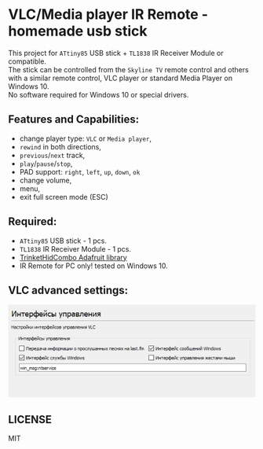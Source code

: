 # VLC/Media player IR Remote - homemade usb stick

 This project for `ATtiny85` USB stick + `TL1838` IR Receiver Module or compatible.  
 The stick can be controlled from the `Skyline TV` remote control and others with a similar remote control, VLC player or standard Media Player on Windows 10.  
 No software required for Windows 10 or special drivers.
 
## Features and Capabilities:

- change player type: `VLC` or `Media player`,
- `rewind` in both directions,
- `previous`/`next` track,
- `play`/`pause`/`stop`,
- PAD support: `right`, `left`, `up`, `down`, `ok`
- change volume,
- menu,
- exit full screen mode (ESC)

## Required:

- `ATtiny85` USB stick - 1 pcs.
- `TL1838` IR Receiver Module - 1 pcs.  
- [TrinketHidCombo Adafruit library](https://github.com/adafruit/Adafruit-Trinket-USB/tree/master/TrinketHidCombo)  
- IR Remote for PC only! tested on Windows 10.

## VLC advanced settings:

![screenshot VLC settings](/docs/vlc-interfaces.png)

## LICENSE

MIT
